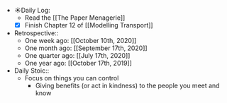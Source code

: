 - ☀️Daily Log:
    - Read the [[The Paper Menagerie]]
    - [x] Finish Chapter 12 of [[Modelling Transport]]
- Retrospective::
    - One week ago: [[October 10th, 2020]]
    - One month ago: [[September 17th, 2020]]
    - One quarter ago: [[July 17th, 2020]]
    - One year ago: [[October 17th, 2019]]
- Daily Stoic::
    - Focus on things you can control
        - Giving benefits (or act in kindness) to the people you meet and know
